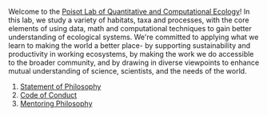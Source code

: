 Welcome to the [Poisot Lab of Quantitative and Computational Ecology](http://poisotlab.io/)! In this lab, we study a variety of habitats, taxa and processes, with the core elements of using data, math and computational techniques to gain better understanding of ecological systems. We're committed to applying what we learn to making the world a better place- by supporting sustainability and productivity in working ecosystems, by making the work we do accessible to the broader community, and by drawing in diverse viewpoints to enhance mutual understanding of science, scientists, and the needs of the world.

1. [Statement of Philosophy](https://github.com/PoisotLab/LabPolicies/blob/master/statement_of_philosophy.md)
1. [Code of Conduct](https://github.com/PoisotLab/LabPolicies/blob/master/code_of_conduct.md)
1. [Mentoring Philosophy](https://github.com/PoisotLab/LabPolicies/blob/master/mentoring_philosophy.md)
